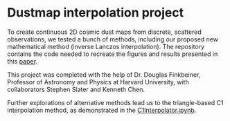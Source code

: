# Dustmap interpolation project

To create continuous 2D cosmic dust maps from discrete, scattered observations, we tested a bunch of methods, including our proposed new mathematical method (inverse Lanczos interpolation). The repository contains the code needed to recreate the figures and results presented in this [paper](https://github.com/ZizhengXu/my_portfoilio/blob/master/Dustmap-interpolation-project-master/Reconstructing_2D_Cosmic_Dust_Maps.pdf).

This project was completed with the help of Dr. Douglas Finkbeiner, Professor of Astronomy and Physics at Harvard University, with collaborators Stephen Slater and Kenneth Chen.

Further explorations of alternative methods lead us to the triangle-based C1 interpolation method, as demonstrated in the [C1Interpolator.ipynb](https://github.com/ZizhengXu/my_portfoilio/blob/master/Dustmap-interpolation-project-master/C1Interpolator.ipynb).
